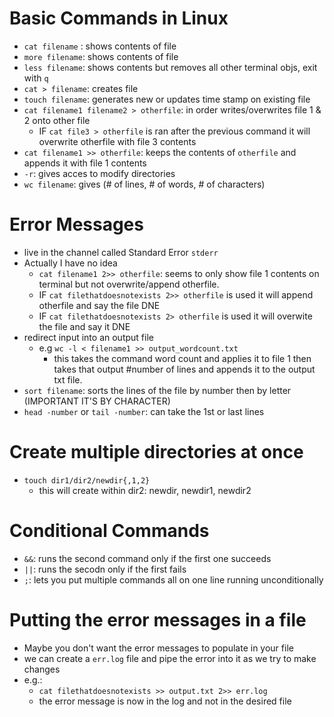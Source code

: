 # Basic Commands in Linux

- `cat filename` : shows contents of file
- `more filename`: shows contents of file
- `less filename`: shows contents but removes all other terminal objs, exit with `q`
- `cat > filename`: creates file
- `touch filename`: generates new or updates time stamp on existing file
- `cat filename1 filename2 > otherfile`: in order writes/overwrites file 1 & 2 onto other file
  - IF `cat file3 > otherfile` is ran after the previous command it will overwrite otherfile with file 3 contents
- `cat filename1 >> otherfile`: keeps the contents of `otherfile` and appends it with file 1 contents
- `-r`: gives acces to modify directories
- `wc filename`: gives (# of lines, # of words, # of characters)

# Error Messages

- live in the channel called Standard Error `stderr`
- Actually I have no idea
  - `cat filename1 2>> otherfile`: seems to only show file 1 contents on terminal but not overwrite/append otherfile.
  - IF `cat filethatdoesnotexists 2>> otherfile` is used it will append otherfile and say the file DNE
  - IF `cat filethatdoesnotexists 2> otherfile` is used it will overwite the file and say it DNE
- redirect input into an output file
  - e.g `wc -l < filename1 >> output_wordcount.txt`
    - this takes the command word count and applies it to file 1 then takes that output #number of lines and appends it to the output txt file.
- `sort filename`: sorts the lines of the file by number then by letter (IMPORTANT IT'S BY CHARACTER)
- `head -number` or `tail -number`: can take the 1st or last lines

# Create multiple directories at once

- `touch dir1/dir2/newdir{,1,2}`
  - this will create within dir2: newdir, newdir1, newdir2

# Conditional Commands

- `&&`: runs the second command only if the first one succeeds
- `||`: runs the secodn only if the first fails
- `;`: lets you put multiple commands all on one line running unconditionally

# Putting the error messages in a file

- Maybe you don't want the error messages to populate in your file
- we can create a `err.log` file and pipe the error into it as we try to make changes
- e.g.:
  - `cat filethatdoesnotexists >> output.txt 2>> err.log`
  - the error message is now in the log and not in the desired file
